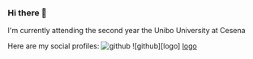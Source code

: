 ### Hi there 👋
I'm currently attending the second year the Unibo University at Cesena

Here are my social profiles:
![github](https://img.shields.io/badge/GitHub-000000?style=for-the-badge&logo=GitHub&logoColor=white)
![github][logo]
[logo](https://github.com/GabrieleMenghi)
<!--
**GabrieleMenghi/GabrieleMenghi** is a ✨ _special_ ✨ repository because its `README.md` (this file) appears on your GitHub profile.

Here are some ideas to get you started:

- 🔭 I’m currently working on ...
- 🌱 I’m currently learning ...
- 👯 I’m looking to collaborate on ...
- 🤔 I’m looking for help with ...
- 💬 Ask me about ...
- 📫 How to reach me: ...
- 😄 Pronouns: ...
- ⚡ Fun fact: ...
-->
